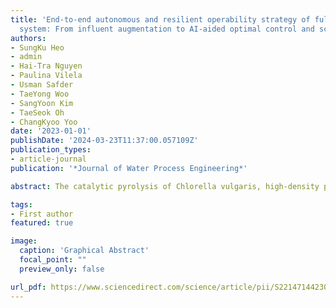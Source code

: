 ```yaml
---
title: 'End-to-end autonomous and resilient operability strategy of full-scale PN-SBR
  system: From influent augmentation to AI-aided optimal control and scheduling'
authors:
- SungKu Heo
- admin
- Hai-Tra Nguyen
- Paulina Vilela
- Usman Safder
- TaeYong Woo
- SangYoon Kim
- TaeSeok Oh
- ChangKyoo Yoo
date: '2023-01-01'
publishDate: '2024-03-23T11:37:00.057109Z'
publication_types:
- article-journal
publication: '*Journal of Water Process Engineering*'

abstract: The catalytic pyrolysis of Chlorella vulgaris, high-density polyethylene (Pure HDPE) and, their binary mixtures were conducted to analyse the kinetic and thermodynamic performances from 10 to 100 K/min. The kinetic parameters were computed by substituting the experimental and ANN predicted data into these iso-conversional equations and plotting linear plots. Among all the iso-conversional models, Flynn-Wall-Ozawa (FWO) model gave the best prediction for kinetic parameters with the lowest deviation error (2.28–12.76%). The bifunctional HZSM-5/LS catalysts were found out to be the best catalysts among HZSM-5 zeolite, natural limestone (LS), and bifunctional HZSM-5/LS catalyst in co-pyrolysis of binary mixture of Chlorella vulgaris and HDPE, in which the Ea of the whole system was reduced from range 144.93–225.84 kJ/mol (without catalysts) to 75.37–76.90 kJ/mol. With the aid of artificial neuron network and genetic algorithm, an empirical model with a mean absolute percentage error (MAPE) of 51.59% was developed for tri-solid state degradation system. The developed empirical model is comparable to the thermogravimetry analysis (TGA) experimental values alongside the other empirical model proposed in literature

tags:
- First author
featured: true

image:
  caption: 'Graphical Abstract'
  focal_point: ""
  preview_only: false

url_pdf: https://www.sciencedirect.com/science/article/pii/S2214714423002131
---
```

